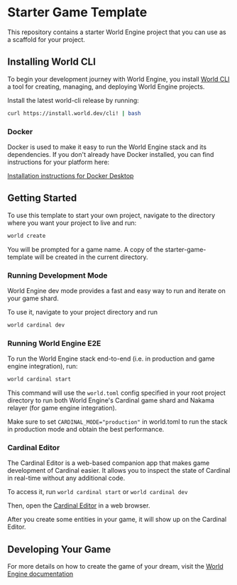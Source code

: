 # Starter Game Template

This repository contains a starter World Engine project that you can use as a scaffold for your project.

## Installing World CLI

To begin your development journey with World Engine, you install
[World CLI](https://github.com/Argus-Labs/world-cli) a tool for creating, managing, and deploying World
Engine projects.

Install the latest world-cli release by running:

```bash
curl https://install.world.dev/cli! | bash
```

### Docker

Docker is used to make it easy to run the World Engine stack and its dependencies. If you don't already have Docker
installed, you can find instructions for your platform here:

[Installation instructions for Docker Desktop](https://docs.docker.com/compose/install/#scenario-one-install-docker-desktop)

## Getting Started

To use this template to start your own project, navigate to the directory where you want your project to live
and run:

```bash
world create
```

You will be prompted for a game name. A copy of the starter-game-template will be created in the current directory.

### Running Development Mode

World Engine dev mode provides a fast and easy way to run and iterate on your game shard.

To use it, navigate to your project directory and run

```bash
world cardinal dev
```

### Running World Engine E2E

To run the World Engine stack end-to-end (i.e. in production and game engine integration), run:

```bash
world cardinal start
```

This command will use the `world.toml` config specified in your root project directory to run both World Engine's
Cardinal game shard and Nakama relayer (for game engine integration).

Make sure to set `CARDINAL_MODE="production"` in world.toml to run the stack in production mode and obtain the best performance.

### Cardinal Editor

The Cardinal Editor is a web-based companion app that makes game development of Cardinal easier. It allows you to inspect the state of Cardinal in real-time without any additional code.

To access it, run `world cardinal start` or `world cardinal dev`

Then, open the [Cardinal Editor](https://editor.world.dev) in a web browser.

After you create some entities in your game, it will show up on the Cardinal Editor.

## Developing Your Game

For more details on how to create the game of your dream, visit the [World Engine documentation](https://world.dev)
